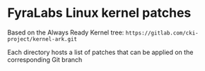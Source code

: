 # FyraLabs Linux kernel patches

Based on the Always Ready Kernel tree: `https://gitlab.com/cki-project/kernel-ark.git`

Each directory hosts a list of patches that can be applied on the corresponding Git branch
